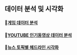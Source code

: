 
## 데이터 분석 및 시각화 

#### :bookmark:[게임 데이터 분석](https://github.com/pitapatat/Data_Analysis_Visualization/tree/main/%5BDA%5D_video_game_sales)

#### :bookmark:[YOUTUBE 인기동영상 데이터 분석](https://github.com/pitapatat/Data_Analysis_Visualization/tree/main/%5BDA%5D_youtube_analysis)

#### :bookmark:[뉴스 토픽별 헤드라인 시각화](https://github.com/pitapatat/Data_Analysis_Visualization/tree/main/%5BDA%5D_news_topic_visualization)

